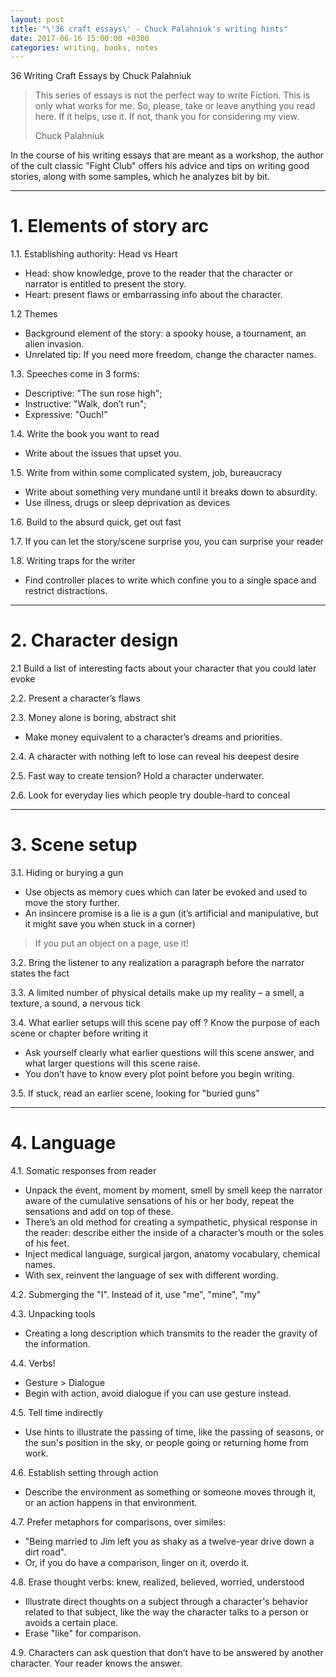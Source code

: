 ```yaml
---
layout: post
title: "\'36 craft essays\' - Chuck Palahniuk's writing hints"
date: 2017-06-16 15:00:00 +0300
categories: writing, books, notes
---
```

36 Writing Craft Essays by Chuck Palahniuk

> This series of essays is not the perfect way to write Fiction. This is only what works for me. So, please, take or leave anything you read here. If it helps, use it. If not, thank you for considering my view.
>
> Chuck Palahniuk


In the course of his writing essays that are meant as a workshop, the author of the cult classic "Fight Club" offers his advice and tips on writing good stories, along with some samples, which he analyzes bit by bit.

___
# 1. Elements of story arc

1.1. Establishing authority: Head vs Heart
- Head: show knowledge, prove to the reader that the character or narrator is entitled to present the story.
- Heart: present flaws or embarrassing info about the character.

1.2 Themes
- Background element of the story: a spooky house, a tournament, an alien invasion.
- Unrelated tip: If you need more freedom, change the character names.

1.3. Speeches come in 3 forms:
-	Descriptive: "The sun rose high";
- Instructive: "Walk, don’t run";
- Expressive: "Ouch!"

1.4. Write the book you want to read
- Write about the issues that upset you.

1.5. Write from within some complicated system, job, bureaucracy
- Write about something very mundane until it breaks down to absurdity.
-	Use illness, drugs or sleep deprivation as devices

1.6. Build to the absurd quick, get out fast

1.7. If you can let the story/scene surprise you, you can surprise your reader

1.8. Writing traps for the writer
- Find controller places to write which confine you to a single space and restrict distractions.

___
# 2. Character design

2.1 Build a list of interesting facts about your character that you could later evoke

2.2. Present a character’s flaws

2.3. Money alone is boring, abstract shit
- Make money equivalent to a character’s dreams and priorities.

2.4. A character with nothing left to lose can reveal his deepest desire

2.5. Fast way to create tension? Hold a character underwater.

2.6. Look for everyday lies which people try double-hard to conceal

___
# 3. Scene setup

3.1. Hiding or burying a gun
- Use objects as memory cues which can later be evoked and used to move the story further.
- An insincere promise is a lie is a gun (it’s artificial and manipulative, but it might save you when stuck in a corner)

> If you put an object on a page, use it!

3.2. Bring the listener to any realization a paragraph before the narrator states the fact

3.3. A limited number of physical details make up my reality
– a smell, a texture, a sound, a nervous tick

3.4. What earlier setups will this scene pay off ?	Know the purpose of each scene or chapter before writing it
 - Ask yourself clearly what earlier questions will this scene answer, and what larger questions will this scene raise.
 - You don’t have to know every plot point before you begin writing.

3.5. If stuck, read an earlier scene, looking for "buried guns"

___
# 4. Language

4.1. Somatic responses from reader
 - Unpack the event, moment by moment, smell by smell	keep the narrator aware of the cumulative sensations of his or her body, repeat the sensations and add on top of these.
 - There’s an old method for creating a sympathetic, physical response in the reader: describe either the inside of a character’s mouth or the soles of his feet.
 - Inject medical language, surgical jargon, anatomy vocabulary, chemical names.		
 - With sex, reinvent the language of sex with different wording.		

4.2. Submerging the "I". Instead of it, use "me", "mine", "my"

4.3. Unpacking tools
- Creating a long description which transmits to the reader the gravity of the information.

4.4. Verbs!
- Gesture > Dialogue
- Begin with action,	avoid dialogue if you can use gesture instead.

4.5. Tell time indirectly
- Use hints to illustrate the passing of time, like the passing of seasons, or the sun's position in the sky, or people going or returning home from work.

4.6. Establish setting through action
- Describe the environment as something or someone moves through it, or an action happens in that environment.

4.7. Prefer metaphors for comparisons, over similes:
- "Being married to Jim left you as shaky as a twelve-year drive down a dirt road".
- Or, if you do have a comparison, linger on it, overdo it.

4.8. Erase thought verbs: knew, realized, believed, worried, understood
- Illustrate direct thoughts on a subject through a character's behavior related to that subject, like the way the character talks to a person or avoids a certain place.
- Erase "like" for comparison.

4.9. Characters can ask question that don’t have to be answered by another character. Your reader knows the answer.
